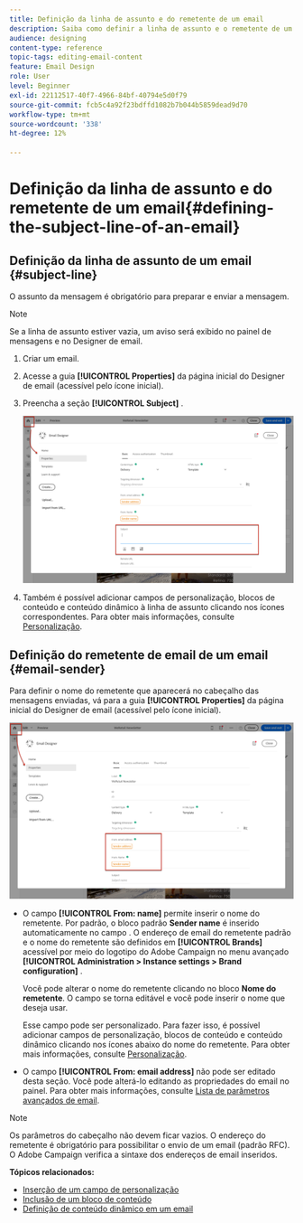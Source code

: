 ```yaml
---
title: Definição da linha de assunto e do remetente de um email
description: Saiba como definir a linha de assunto e o remetente de um email no Designer de email.
audience: designing
content-type: reference
topic-tags: editing-email-content
feature: Email Design
role: User
level: Beginner
exl-id: 22112517-40f7-4966-84bf-40794e5d0f79
source-git-commit: fcb5c4a92f23bdffd1082b7b044b5859dead9d70
workflow-type: tm+mt
source-wordcount: '338'
ht-degree: 12%

---
```


# Definição da linha de assunto e do remetente de um email{#defining-the-subject-line-of-an-email}

## Definição da linha de assunto de um email {#subject-line}

O assunto da mensagem é obrigatório para preparar e enviar a mensagem.

>[!NOTE]
>
>Se a linha de assunto estiver vazia, um aviso será exibido no painel de mensagens e no Designer de email.

1. Criar um email.
1. Acesse a guia **[!UICONTROL Properties]** da página inicial do Designer de email (acessível pelo ícone inicial).
1. Preencha a seção **[!UICONTROL Subject]** .

   ![](assets/email_designer_subject.png)

1. Também é possível adicionar campos de personalização, blocos de conteúdo e conteúdo dinâmico à linha de assunto clicando nos ícones correspondentes. Para obter mais informações, consulte [Personalização](../../designing/using/personalization.md).

## Definição do remetente de email de um email {#email-sender}

Para definir o nome do remetente que aparecerá no cabeçalho das mensagens enviadas, vá para a guia **[!UICONTROL Properties]** da página inicial do Designer de email (acessível pelo ícone inicial).

![](assets/delivery_content_edition16.png)

* O campo **[!UICONTROL From: name]** permite inserir o nome do remetente. Por padrão, o bloco padrão **Sender name** é inserido automaticamente no campo . O endereço de email do remetente padrão e o nome do remetente são definidos em **[!UICONTROL Brands]** acessível por meio do logotipo do Adobe Campaign no menu avançado **[!UICONTROL Administration > Instance settings > Brand configuration]** .

   Você pode alterar o nome do remetente clicando no bloco **Nome do remetente**. O campo se torna editável e você pode inserir o nome que deseja usar.

   Esse campo pode ser personalizado. Para fazer isso, é possível adicionar campos de personalização, blocos de conteúdo e conteúdo dinâmico clicando nos ícones abaixo do nome do remetente. Para obter mais informações, consulte [Personalização](../../designing/using/personalization.md).

* O campo **[!UICONTROL From: email address]** não pode ser editado desta seção. Você pode alterá-lo editando as propriedades do email no painel. Para obter mais informações, consulte [Lista de parâmetros avançados de email](../../administration/using/configuring-email-channel.md#advanced-parameters).

>[!NOTE]
>
>Os parâmetros do cabeçalho não devem ficar vazios. O endereço do remetente é obrigatório para possibilitar o envio de um email (padrão RFC). O Adobe Campaign verifica a sintaxe dos endereços de email inseridos.

**Tópicos relacionados:**

* [Inserção de um campo de personalização](../../designing/using/personalization.md#inserting-a-personalization-field)
* [Inclusão de um bloco de conteúdo](../../designing/using/personalization.md#adding-a-content-block)
* [Definição de conteúdo dinâmico em um email](../../designing/using/personalization.md#defining-dynamic-content-in-an-email)
